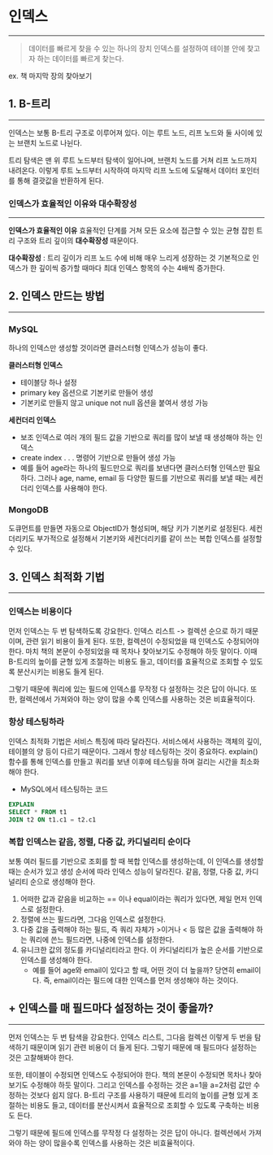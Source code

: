 # 인덱스
---
> 데이터를 빠르게 찾을 수 있는 하나의 장치
> 인덱스를 설정하여 테이블 안에 찾고자 하는 데이터를 빠르게 찾는다.

ex. 책 마지막 장의 찾아보기


## 1. B-트리
---
인덱스는 보통 B-트리 구조로 이루어져 있다. 이는 루트 노드, 리프 노드와 둘 사이에 있는 브랜치 노드로 나뉜다.

트리 탐색은 맨 위 루트 노드부터 탐색이 일어나며, 브랜치 노드를 거쳐 리프 노드까지 내려온다. 이렇게 루트 노드부터 시작하여 마지막 리프 노드에 도달해서 데이터 포인터를 통해 결괏값을 반환하게 된다.


### 인덱스가 효율적인 이유와 대수확장성
---
**인덱스가 효율적인 이유**
효율적인 단계를 거쳐 모든 요소에 접근할 수 있는 균형 잡힌 트리 구조와 트리 깊이의 **대수확장성** 때문이다.

**대수확장성**
: 트리 깊이가 리프 노드 수에 비해 매우 느리게 성장하는 것
기본적으로 인덱스가 한 깊이씩 증가할 때마다 최대 인덱스 항목의 수는 4배씩 증가한다.




## 2. 인덱스 만드는 방법
---
### MySQL
하나의 인덱스만 생성할 것이라면 클러스터형 인덱스가 성능이 좋다.

**클러스터형 인덱스**
- 테이블당 하나 설정
- primary key 옵션으로 기본키로 만들어 생성
- 기본키로 만들지 않고 unique not null 옵션을 붙여서 생성 가능

**세컨더리 인덱스**
- 보조 인덱스로 여러 개의 필드 값을 기반으로 쿼리를 많이 보낼 때 생성해야 하는 인덱스
- create index . . . 명령어 기반으로 만들어 생성 가능
- 예를 들어 age라는 하나의 필드만으로 쿼리를 보낸다면 클러스터형 인덱스만 필요하다. 그러나 age, name, email 등 다양한 필드를 기반으로 쿼리를 보낼 때는 세컨더리 인덱스를 사용해야 한다.


### MongoDB
도큐먼트를 만들면 자동으로 ObjectID가 형성되며, 해당 키가 기본키로 설정된다.
세컨더리키도 부가적으로 설정해서 기본키와 세컨더리키를 같이 쓰는 복합 인덱스를 설정할 수 있다.



## 3. 인덱스 최적화 기법
---
### 인덱스는 비용이다
먼저 인덱스는 두 번 탐색하도록 강요한다. 인덱스 리스트 -> 컬렉션 순으로 하기 때문이며, 관련 읽기 비용이 들게 된다.
또한, 컬렉션이 수정되었을 때 인덱스도 수정되어야 한다. 마치 책의 본문이 수정되었을 때 목차나 찾아보기도 수정해야 하듯 말이다. 이때 B-트리의 높이를 균형 있게 조절하는 비용도 들고, 데이터를 효율적으로 조회할 수 있도록 분산시키는 비용도 들게 된다.

그렇기 때문에 쿼리에 있는 필드에 인덱스를 무작정 다 설정하는 것은 답이 아니다. 또한, 컬렉션에서 가져와야 하는 양이 많을 수록 인덱스를 사용하는 것은 비효율적이다.



### 항상 테스팅하라
인덱스 최적화 기법은 서비스 특징에 따라 달라진다. 서비스에서 사용하는 객체의 깊이, 테이블의 양 등이 다르기 때문이다. 그래서 항상 테스팅하는 것이 중요하다.
explain() 함수를 통해 인덱스를 만들고 쿼리를 보낸 이후에 테스팅을 하며 걸리는 시간을 최소화해야 한다.

- MySQL에서 테스팅하는 코드
```SQL
EXPLAIN
SELECT * FROM t1
JOIN t2 ON t1.c1 = t2.c1
```



### 복합 인덱스는 같음, 정렬, 다중 값, 카디널리티 순이다
보통 여러 필드를 기반으로 조회를 할 때 복합 인덱스를 생성하는데, 이 인덱스를 생성할 때는 순서가 있고 생성 순서에 따라 인덱스 성능이 달라진다.
같음, 정렬, 다중 값, 카디널리티 순으로 생성해야 한다.

1. 어떠한 값과 같음을 비교하는 == 이나 equal이라는 쿼리가 있다면, 제일 먼저 인덱스로 설정한다.
2. 정렬에 쓰는 필드라면, 그다음 인덱스로 설정한다.
3. 다중 값을 출력해야 하는 필드, 즉 쿼리 자체가 >이거나 < 등 많은 값을 출력해야 하는 쿼리에 쓴느 필드라면, 나중에 인덱스를 설정한다.
4. 유니크한 값의 정도를 카디널리티라고 한다. 이 카디널리티가 높은 순서를 기반으로 인덱스를 생성해야 한다.
	- 예를 들어 age와 email이 있다고 할 때, 어떤 것이 더 높을까? 당연히 email이다. 즉, email이라는 필드에 대한 인덱스를 먼저 생성해야 하는 것이다.





## + 인덱스를 매 필드마다 설정하는 것이 좋을까?
---
먼저 인덱스는 두 번 탐색을 강요한다. 인덱스 리스트, 그다음 컬렉션 이렇게 두 번을 탐색하기 때문이며 읽기 관련 비용이 더 들게 된다. 그렇기 때문에 매 필드마다 설정하는 것은 고찰해봐야 한다.

또한, 테이블이 수정되면 인덱스도 수정되어야 한다. 책의 본문이 수정되면 목차나 찾아보기도 수정해야 하듯 말이다. 그리고 인덱스를 수정하는 것은 a=1을 a=2처럼 값만 수정하는 것보다 쉽지 않다. B-트리 구조를 사용하기 때문에 트리의 높이를 균형 있게 조절하는 비용도 들고, 데이터를 분산시켜서 효율적으로 조회할 수 있도록 구축하는 비용도 든다.

그렇기 때문에 필드에 인덱스를 무작정 다 설정하는 것은 답이 아니다. 컬렉션에서 가져와야 하는 양이 많을수록 인덱스를 사용하는 것은 비효율적이다.